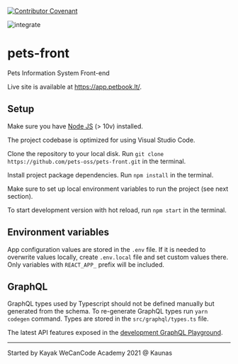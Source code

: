 [![Contributor Covenant](https://img.shields.io/badge/Contributor%20Covenant-v2.0%20adopted-ff69b4.svg)](CODE_OF_CONDUCT.md)

![integrate](https://github.com/pets-oss/pets-front/workflows/integrate/badge.svg)

# pets-front

Pets Information System Front-end

Live site is available at https://app.petbook.lt/.


## Setup

Make sure you have [Node JS](https://nodejs.org/en/download/) (> 10v) installed.  

The project codebase is optimized for using Visual Studio Code.

Clone the repository to your local disk. Run `git clone https://github.com/pets-oss/pets-front.git` in the terminal.

Install project package dependencies. Run `npm install` in the terminal.

Make sure to set up local environment variables to run the project (see next section).

To start development version with hot reload, run `npm start` in the terminal. 


## Environment variables

App configuration values are stored in the `.env` file. If it is needed to overwrite values locally, create `.env.local` file and set custom values there. Only variables with `REACT_APP_` prefix will be included.


## GraphQL

GraphQL types used by Typescript should not be defined manually but generated from the schema. To re-generate GraphQL types run `yarn codegen` command. Types are stored in the `src/graphql/types.ts` file.

The latest API features exposed in the [development GraphQL Playground](https://petbook-back-dev.herokuapp.com/graphql).

---
Started by Kayak WeCanCode Academy 2021 @ Kaunas
